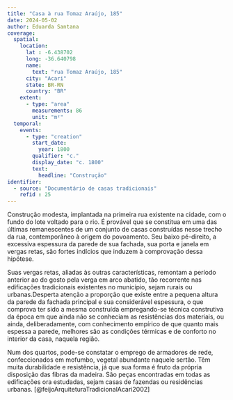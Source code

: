 ```yaml
---
title: "Casa à rua Tomaz Araújo, 185"
date: 2024-05-02
author: Eduarda Santana
coverage:
  spatial:
    location:
      lat : -6.438702
      long: -36.640798
      name: 
        text: "rua Tomaz Araújo, 185"
      city: "Acari"
      state: BR-RN
      country: "BR"
    extent:
      - type: "area"
        measurements: 86
        unit: "m²"
  temporal:
    events:
      - type: "creation"
        start_date:
          year: 1800
        qualifier: "c."
        display_date: "c. 1800"
        text:
          headline: "Construção"
identifier:
  - source: "Documentário de casas tradicionais"
    refid : 25
---
```


Construção modesta, implantada na primeira rua existente na cidade, com o fundo do lote voltado para o rio. É provável que se constitua em uma das últimas remanescentes de um conjunto de casas construídas nesse trecho da rua, contemporâneo à origem do povoamento. Seu baixo pé-direito, a excessiva espessura da parede de sua fachada, sua porta e janela em vergas retas, são fortes indícios que induzem à comprovação dessa hipótese. 

Suas vergas retas, aliadas às outras características, remontam a período anterior ao do gosto pela verga em arco abatido, tão recorrente nas edificações tradicionais existentes no município, sejam rurais ou urbanas.Desperta atenção a proporção que existe entre a pequena altura da parede da fachada principal e sua considerável espessura, o que comprova ter sido a mesma construída empregando-se técnica construtiva da época em que ainda não se conheciam as resistências dos materiais, ou ainda, deliberadamente, com conhecimento empírico de que quanto mais espessa a parede, melhores são as condições térmicas e de conforto no interior da casa, naquela região.

Num dos quartos, pode-se constatar o emprego de armadores de rede, confeccionados em mofumbo, vegetal abundante naquele sertão. Têm muita durabilidade e resistência, já que sua forma é fruto da própria disposição das fibras da madeira. São peças encontradas em todas as edificações ora estudadas, sejam casas de fazendas ou residências urbanas. [@feijoArquiteturaTradicionalAcari2002]
